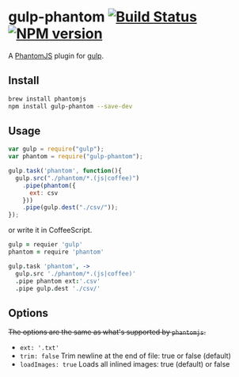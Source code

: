 # gulp-phantom [![Build Status](https://travis-ci.org/cognitom/gulp-phantom.svg?branch=master)](https://travis-ci.org/cognitom/gulp-phantom) [![NPM version](https://badge.fury.io/js/gulp-phantom.svg)](http://badge.fury.io/js/gulp-phantom)

A [PhantomJS](http://phantomjs.org/) plugin for [gulp](https://github.com/wearefractal/gulp).


## Install

```bash
brew install phantomjs
npm install gulp-phantom --save-dev
```


## Usage

```javascript
var gulp = require("gulp");
var phantom = require("gulp-phantom");

gulp.task('phantom', function(){
  gulp.src("./phantom/*.(js|coffee)")
    .pipe(phantom({
      ext: csv
    }))
    .pipe(gulp.dest("./csv/"));
});
```

or write it in CoffeeScript.

```coffeescript
gulp = requier 'gulp'
phantom = require 'phantom'

gulp.task 'phantom', ->
  gulp.src './phantom/*.(js|coffee)'
  .pipe phantom ext:'.csv'
  .pipe gulp.dest './csv/'
```


## Options

~~The options are the same as what's supported by `phantomjs`.~~

- `ext: '.txt'`
- `trim: false` Trim newline at the end of file: true or false (default)
- `loadImages: true` Loads all inlined images: true (default) or false
